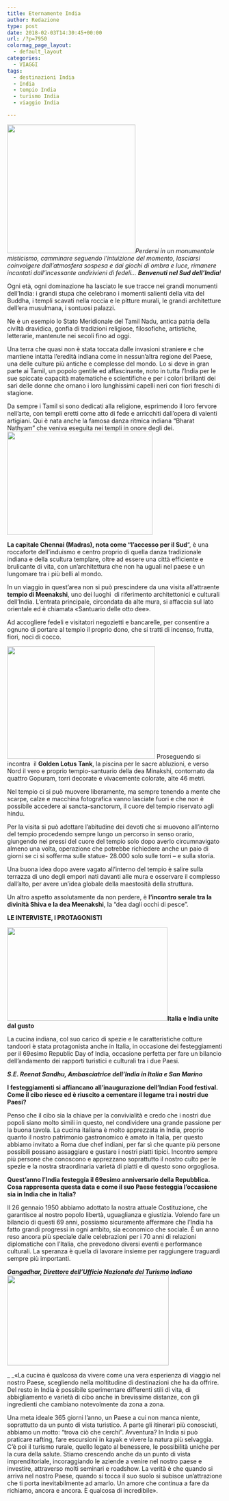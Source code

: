 ```yaml
---
title: Eternamente India
author: Redazione
type: post
date: 2018-02-03T14:30:45+00:00
url: /?p=7950
colormag_page_layout:
  - default_layout
categories:
  - VIAGGI
tags:
  - destinazioni India
  - India
  - tempio India
  - turismo India
  - viaggio India

---
```

_<img decoding="async" loading="lazy" class="size-medium wp-image-7598 alignleft" src="https://progressonline.it/wp-content/uploads/2017/12/YOGA-DAY-2015-03-1000x600-600x600-300x300.jpg" alt="" width="300" height="300" />Perdersi in un monumentale misticismo, camminare seguendo l’intuizione del momento, lasciarsi coinvolgere dall’atmosfera sospesa e dai giochi di ombra e luce, rimanere incantati dall’incessante andirivieni di fedeli… **Benvenuti nel Sud dell’India**!_

Ogni età, ogni dominazione ha lasciato le sue tracce nei grandi monumenti dell&#8217;India: i grandi stupa che celebrano i momenti salienti della vita del Buddha, i templi scavati nella roccia e le pitture murali, le grandi architetture dell&#8217;era musulmana, i sontuosi palazzi.

Ne è un esempio lo Stato Meridionale del Tamil Nadu, antica patria della civiltà dravidica, gonfia di tradizioni religiose, filosofiche, artistiche, letterarie, mantenute nei secoli fino ad oggi.

Una terra che quasi non è stata toccata dalle invasioni straniere e che mantiene intatta l&#8217;eredità indiana come in nessun&#8217;altra regione del Paese, una delle culture più antiche e complesse del mondo. Lo si deve in gran parte ai Tamil, un popolo gentile ed affascinante, noto in tutta l&#8217;India per le sue spiccate capacità matematiche e scientifiche e per i colori brillanti dei sari delle donne che ornano i loro lunghissimi capelli neri con fiori freschi di stagione.

Da sempre i Tamil si sono dedicati alla religione, esprimendo il loro fervore nell&#8217;arte, con templi eretti come atto di fede e arricchiti dall&#8217;opera di valenti artigiani. Qui è nata anche la famosa danza ritmica indiana &#8220;Bharat Nathyam&#8221; che veniva eseguita nei templi in onore degli dei.<img decoding="async" loading="lazy" class=" wp-image-7597 alignright" src="https://progressonline.it/wp-content/uploads/2017/12/6847587038_8526a9147d_b-300x200.jpg" alt="" width="340" height="241" />

**La capitale Chennai (Madras), nota come &#8220;l&#8217;accesso per il Sud**&#8220;, è una roccaforte dell&#8217;induismo e centro proprio di quella danza tradizionale indiana e della scultura templare, oltre ad essere una città efficiente e brulicante di vita, con un’architettura che non ha uguali nel paese e un lungomare tra i più belli al mondo.

In un viaggio in quest’area non si può prescindere da una visita all’attraente **tempio di Meenakshi**, uno dei luoghi  di riferimento architettonici e culturali dell’India. L’entrata principale, circondata da alte mura, si affaccia sul lato orientale ed è chiamata «Santuario delle otto dee».

Ad accogliere fedeli e visitatori negozietti e bancarelle, per consentire a ognuno di portare al tempio il proprio dono, che si tratti di incenso, frutta, fiori, noci di cocco.

<img decoding="async" loading="lazy" class=" wp-image-7951 alignleft" src="https://progressonline.it/wp-content/uploads/2018/02/golden-lotus-300x225.jpg" alt="" width="346" height="262" /> Proseguendo si incontra  il **Golden Lotus Tank**, la piscina per le sacre abluzioni, e verso Nord il vero e proprio tempio-santuario della dea Minakshi, contornato da quattro Gopuram, torri decorate e vivacemente colorate, alte 46 metri.

Nel tempio ci si può muovere liberamente, ma sempre tenendo a mente che scarpe, calze e macchina fotografica vanno lasciate fuori e che non è possibile accedere ai sancta-sanctorum, il cuore del tempio riservato agli hindu.

Per la visita si può adottare l’abitudine dei devoti che si muovono all’interno del tempio procedendo sempre lungo un percorso in senso orario, giungendo nei pressi del cuore del tempio solo dopo averlo circumnavigato almeno una volta, operazione che potrebbe richiedere anche un paio di giorni se ci si sofferma sulle statue- 28.000 solo sulle torri &#8211; e sulla storia.

Una buona idea dopo avere vagato all’interno del tempio è salire sulla terrazza di uno degli empori nati davanti alle mura e osservare il complesso dall’alto, per avere un’idea globale della maestosità della struttura.

Un altro aspetto assolutamente da non perdere, è **l’incontro serale tra la divinità Shiva e la dea Meenakshi**, la “dea dagli occhi di pesce”.

<!--nextpage-->

**LE INTERVISTE, I PROTAGONISTI**

**<img decoding="async" loading="lazy" class=" wp-image-7900 alignleft" src="https://progressonline.it/wp-content/uploads/2018/02/Immagine-300x147.jpg" alt="" width="375" height="218" />Italia e India unite dal gusto**

La cucina indiana, col suo carico di spezie e le caratteristiche cotture tandoori è stata protagonista anche in Italia, in occasione dei festeggiamenti per il 69esimo Republic Day of India, occasione perfetta per fare un bilancio dell’andamento dei rapporti turistici e culturali tra i due Paesi.

**_S.E. Reenat Sandhu, Ambasciatrice dell&#8217;India in Italia e San Marino_**

**I festeggiamenti si affiancano all&#8217;inaugurazione dell&#8217;Indian Food festival. Come il cibo riesce ed è riuscito a cementare il legame tra i nostri due Paesi?**

Penso che il cibo sia la chiave per la convivialità e credo che i nostri due popoli siano molto simili in questo, nel condividere una grande passione per la buona tavola. La cucina italiana è molto apprezzata in India, proprio quanto il nostro patrimonio gastronomico è amato in Italia, per questo abbiamo invitato a Roma due chef indiani, per far sì che quante più persone possibili possano assaggiare e gustare i nostri piatti tipici. Incontro sempre più persone che conoscono e apprezzano soprattutto il nostro culto per le spezie e la nostra straordinaria varietà di piatti e di questo sono orgogliosa.

**Quest&#8217;anno l&#8217;India festeggia il 69esimo anniversario della Repubblica. Cosa rappresenta questa data e come il suo Paese festeggia l&#8217;occasione sia in India che in Italia?**

Il 26 gennaio 1950 abbiamo adottato la nostra attuale Costituzione, che garantisce al nostro popolo libertà, uguaglianza e giustizia. Volendo fare un bilancio di questi 69 anni, possiamo sicuramente affermare che l&#8217;India ha fatto grandi progressi in ogni ambito, sia economico che sociale. È un anno reso ancora più speciale dalle celebrazioni per i 70 anni di relazioni diplomatiche con l&#8217;Italia, che prevedono diversi eventi e performance culturali. La speranza è quella di lavorare insieme per raggiungere traguardi sempre più importanti.

**_Gangadhar, Direttore dell&#8217;Ufficio Nazionale del Turismo Indiano<img decoding="async" loading="lazy" class=" wp-image-7898 alignright" src="https://progressonline.it/wp-content/uploads/2018/02/india-300x148.jpg" alt="" width="378" height="210" />_**

_ _«La cucina è qualcosa da vivere come una vera esperienza di viaggio nel nostro Paese, scegliendo nella moltitudine di destinazioni che ha da offrire. Del resto in India è possibile sperimentare differenti stili di vita, di abbigliamento e varietà di cibo anche in brevissime distanze, con gli ingredienti che cambiano notevolmente da zona a zona.

Una meta ideale 365 giorni l&#8217;anno, un Paese a cui non manca niente, soprattutto da un punto di vista turistico. A parte gli itinerari più conosciuti, abbiamo un motto: &#8220;trova ciò che cerchi&#8221;. Avventura? In India si può praticare rafting, fare escursioni in kayak e vivere la natura più selvaggia. C’è poi il turismo rurale, quello legato al benessere, le possibilità uniche per la cura della salute. Stiamo crescendo anche da un punto di vista imprenditoriale, incoraggiando le aziende a venire nel nostro paese e investire, attraverso molti seminari e roadshow. La verità è che quando si arriva nel nostro Paese, quando si tocca il suo suolo si subisce un&#8217;attrazione che ti porta inevitabilmente ad amarlo. Un amore che continua a fare da richiamo, ancora e ancora. È qualcosa di incredibile».

&nbsp;